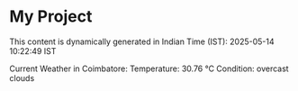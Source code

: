 # My Project

This content is dynamically generated in Indian Time (IST): 2025-05-14 10:22:49 IST


Current Weather in Coimbatore:
Temperature: 30.76 °C
Condition: overcast clouds

